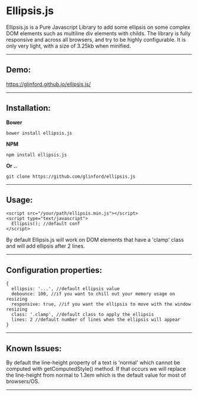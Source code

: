 Ellipsis.js
===================

Ellipsis.js is a Pure Javascript Library to add some ellipsis on some complex DOM elements such as multiline div elements with childs.
The library is fully responsive and across all browsers, and try to be highly configurable.
It is only very light, with a size of  3.25kb when minified. 

----------

Demo:
----

https://glinford.github.io/ellipsis.js/


----------


Installation:
-------------

 **Bower**

    bower install ellipsis.js

 **NPM**

    npm install ellipsis.js

 **Or ..**

    git clone https://github.com/glinford/ellipsis.js

----------

Usage:
-------------------

    <script src="/your/path/ellipsis.min.js"></script>
    <script type="text/javascript">
      Ellipsis(); //default conf
    </script>

By default Ellipsis.js will work on DOM elements that have a 'clamp' class and will add ellipsis after 2 lines.

----------
Configuration properties:
-------------------

    {
      ellipsis: '...', //default ellipsis value
	  debounce: 100, //if you want to chill out your memory usage on resizing
	  responsive: true, //if you want the ellipsis to move with the window resizing
	  class: '.clamp', //default class to apply the ellipsis
	  lines: 2 //default number of lines when the ellipsis will appear
    }

----------

Known Issues:
-------------------

By default the line-height property of a text is 'normal' which cannot be computed with getComputedStyle() method. If that occurs we will replace the line-height from normal to 1.3em which is the default value for most of browsers/OS.

----------

